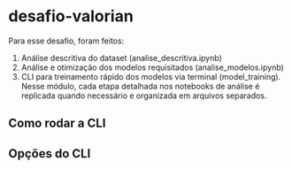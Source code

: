 # desafio-valorian

Para esse desafio, foram feitos:
1. Análise descritiva do dataset (analise_descritiva.ipynb)
2. Análise e otimização dos modelos requisitados (analise_modelos.ipynb)
3. CLI para treinamento rápido dos modelos via terminal (model_training). Nesse módulo, cada etapa detalhada nos notebooks de análise é replicada quando necessário e organizada em arquivos separados.

## Como rodar a CLI


## Opções do CLI


